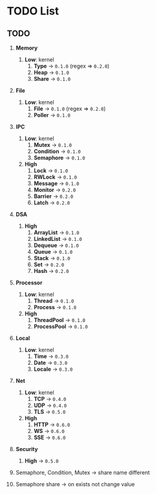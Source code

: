 # TODO List

## TODO

1. __Memory__
    1. __Low__: kernel
        1. __Type__ -> `0.1.0` (regex => `0.2.0`)
        2. __Heap__ -> `0.1.0`
        3. __Share__ -> `0.1.0`
2. __File__
    1. __Low__: kernel
        1. __File__ -> `0.1.0` (regex => `0.2.0`)
        2. __Poller__ -> `0.1.0`
3. __IPC__
    1. __Low__: kernel
        1. __Mutex__ -> `0.1.0`
        2. __Condition__ -> `0.1.0`
        3. __Semaphore__ -> `0.1.0`
    2. __High__
        1. __Lock__ -> `0.1.0`
        2. __RWLock__ -> `0.1.0`
        3. __Message__ -> `0.1.0`
        4. __Monitor__ -> `0.2.0`
        5. __Barrier__ -> `0.2.0`
        6. __Latch__ -> `0.2.0`
4. __DSA__
    1. __High__
        1. __ArrayList__ -> `0.1.0`
        2. __LinkedList__ -> `0.1.0`
        3. __Dequeue__ -> `0.1.0`
        4. __Queue__ -> `0.1.0`
        5. __Stack__ -> `0.1.0`
        6. __Set__ -> `0.2.0`
        7. __Hash__ -> `0.2.0`
5. __Processor__
    1. __Low__: kernel
        1. __Thread__ -> `0.1.0`
        2. __Process__ -> `0.1.0`
    2. __High__
        1. __ThreadPool__ -> `0.1.0`
        2. __ProcessPool__ -> `0.1.0`
6. __Local__
    1. __Low__: kernel
        1. __Time__ -> `0.3.0`
        2. __Date__ -> `0.3.0`
        3. __Locale__ -> `0.3.0`
7. __Net__
    1. __Low__: kernel
        1. __TCP__ -> `0.4.0`
        2. __UDP__ -> `0.4.0`
        3. __TLS__ -> `0.5.0`
    2. __High__
        1. __HTTP__ -> `0.6.0`
        2. __WS__ -> `0.6.0`
        3. __SSE__ -> `0.6.0`
8. __Security__
    1. __High__ -> `0.5.0`





1. Semaphore, Condition, Mutex -> share name different
2. Semaphore share -> on exists not change value